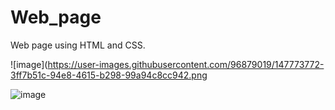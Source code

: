 # Web_page
Web page using HTML and CSS.

![image](https://user-images.githubusercontent.com/96879019/147773772-3ff7b51c-94e8-4615-b298-99a94c8cc942.png

![image](https://user-images.githubusercontent.com/96879019/147766336-d615711c-647e-482e-b1ff-6fe7d9da6d80.png)
